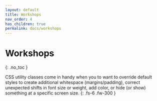 ```yaml
---
layout: default
title: Workshops
nav_order: 4
has_children: true
permalink: docs/workshops
---
```


# Workshops
{: .no_toc }

CSS utility classes come in handy when you to want to override default styles to create additional whitespace (margins/padding), correct unexpected shifts in font size or weight, add color, or hide (or show) something at a specific screen size.
{: .fs-6 .fw-300 }
